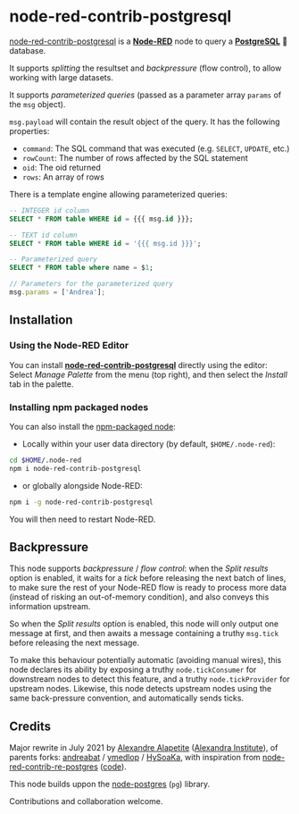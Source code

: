 # node-red-contrib-postgresql

[node-red-contrib-postgresql](https://github.com/alexandrainst/node-red-contrib-postgresql) is a [**Node-RED**](https://nodered.org/) node to query a [**PostgreSQL**](https://www.postgresql.org/) 🐘 database.

It supports *splitting* the resultset and *backpressure* (flow control), to allow working with large datasets.

It supports *parameterized queries* (passed as a parameter array `params` of the `msg` object).

`msg.payload` will contain the result object of the query. It has the following properties:

* `command`: The SQL command that was executed (e.g. `SELECT`, `UPDATE`, etc.)
* `rowCount`: The number of rows affected by the SQL statement
* `oid`: The oid returned
* `rows`: An array of rows

There is a template engine allowing parameterized queries:

```sql
-- INTEGER id column
SELECT * FROM table WHERE id = {{{ msg.id }}};

-- TEXT id column
SELECT * FROM table WHERE id = '{{{ msg.id }}}';

-- Parameterized query
SELECT * FROM table where name = $1;
```

```js
// Parameters for the parameterized query
msg.params = ['Andrea'];
```

## Installation

### Using the Node-RED Editor

You can install [**node-red-contrib-postgresql**](https://flows.nodered.org/node/node-red-contrib-postgresql) directly using the editor:
Select *Manage Palette* from the menu (top right), and then select the *Install* tab in the palette.

### Installing npm packaged nodes

You can also install the [npm-packaged node](https://www.npmjs.com/package/node-red-contrib-postgresql):

* Locally within your user data directory (by default, ```$HOME/.node-red```):

```sh
cd $HOME/.node-red
npm i node-red-contrib-postgresql
```

* or globally alongside Node-RED:

```sh
npm i -g node-red-contrib-postgresql
```

You will then need to restart Node-RED.

## Backpressure

This node supports *backpressure* / *flow control*:
when the *Split results* option is enabled, it waits for a *tick* before releasing the next batch of lines, to make sure the rest of your Node-RED flow is ready to process more data
(instead of risking an out-of-memory condition), and also conveys this information upstream.

So when the *Split results* option is enabled, this node will only output one message at first, and then awaits a message containing a truthy `msg.tick` before releasing the next message.

To make this behaviour potentially automatic (avoiding manual wires), this node declares its ability by exposing a truthy `node.tickConsumer` for downstream nodes to detect this feature, and a truthy `node.tickProvider` for upstream nodes.
Likewise, this node detects upstream nodes using the same back-pressure convention, and automatically sends ticks.

## Credits

Major rewrite in July 2021 by [Alexandre Alapetite](https://alexandra.dk/alexandre.alapetite) ([Alexandra Institute](https://alexandra.dk)), of parents forks: [andreabat](https://github.com/andreabat/node-red-contrib-postgrestor) / [ymedlop](https://github.com/doing-things-with-node-red/node-red-contrib-postgrestor) / [HySoaKa](https://github.com/HySoaKa/node-red-contrib-postgrestor), with inspiration from [node-red-contrib-re-postgres](https://flows.nodered.org/node/node-red-contrib-re-postgres) ([code](https://github.com/elmagopy/node-red-contrib-re2-postgres)).

This node builds uppon the [node-postgres](https://github.com/brianc/node-postgres) (`pg`) library.

Contributions and collaboration welcome.
